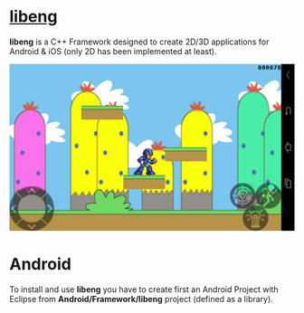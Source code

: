 # [libeng](https://github.com/STUDIO-Artaban/libeng.git)
**libeng** is a C++ Framework designed to create 2D/3D applications for Android &amp; iOS (only 2D has been implemented at least).

![MegaMan level](https://github.com/STUDIO-Artaban/libeng/blob/master/Android/Screenshots/LevelMega.png)

# Android
To install and use **libeng** you have to create first an Android Project with Eclipse from **Android/Framework/libeng** project (defined as a library).
